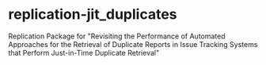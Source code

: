 # replication-jit_duplicates
Replication Package for "Revisiting the Performance of Automated Approaches for the Retrieval of Duplicate Reports in Issue Tracking Systems that Perform Just-in-Time Duplicate Retrieval"
